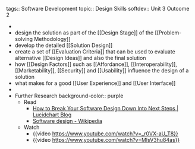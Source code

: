 tags:: Software Development
topic:: Design Skills
softdev:: Unit 3 Outcome 2

-
- design the solution as part of the [[Design Stage]] of the [[Problem-solving Methodology]]
- develop the detailed [[Solution Design]]
- create a set of [[Evaluation Criteria]] that can be used to evaluate alternative [[Design Ideas]] and also the final solution
- how [[Design Factors]] such as [[Affordance]], [[Interoperability]], [[Marketability]], [[Security]] and [[Usability]] influence the design of a solution
- what makes for a good [[User Experience]] and [[User Interface]]
-
- Further Research
  background-color:: purple
	- Read
		- [How to Break Your Software Design Down Into Next Steps | Lucidchart Blog](https://www.lucidchart.com/blog/how-to-begin-implementing-software-design)
		- [Software design - Wikipedia](https://en.wikipedia.org/wiki/Software_design)
	- Watch
		- {{video https://www.youtube.com/watch?v=_r0VX-aU_T8}}
		- {{video https://www.youtube.com/watch?v=MlsV3hu84as}}